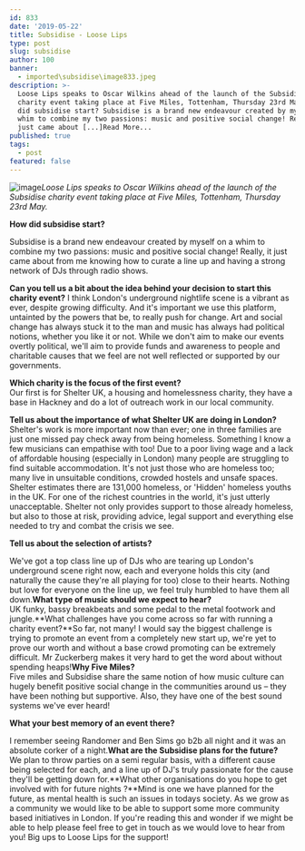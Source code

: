 ```yaml
---
id: 833
date: '2019-05-22'
title: Subsidise - Loose Lips
type: post
slug: subsidise
author: 100
banner:
  - imported\subsidise\image833.jpeg
description: >-
  Loose Lips speaks to Oscar Wilkins ahead of the launch of the Subsidise
  charity event taking place at Five Miles, Tottenham, Thursday 23rd May. How
  did subsidise start? Subsidise is a brand new endeavour created by myself on a
  whim to combine my two passions: music and positive social change! Really, it
  just came about [...]Read More...
published: true
tags:
  - post
featured: false
---
```

![image](../imported\subsidise\image833.jpeg)_Loose Lips speaks to Oscar Wilkins ahead of the launch of the Subsidise charity event taking place at Five Miles, Tottenham, Thursday 23rd May._

**How did subsidise start?**  
  
Subsidise is a brand new endeavour created by myself on a whim to combine my two passions: music and positive social change! Really, it just came about from me knowing how to curate a line up and having a strong network of DJs through radio shows.

**Can you tell us a bit about the idea behind your decision to start this charity event?** I think London's underground nightlife scene is a vibrant as ever, despite growing difficulty. And it's important we use this platform, untainted by the powers that be, to really push for change. Art and social change has always stuck it to the man and music has always had political notions, whether you like it or not. While we don't aim to make our events overtly political, we'll aim to provide funds and awareness to people and charitable causes that we feel are not well reflected or supported by our governments.  
  
**Which charity is the focus of the first event?**  
Our first is for Shelter UK, a housing and homelessness charity, they have a base in Hackney and do a lot of outreach work in our local community.  
  
**Tell us about the importance of what Shelter UK are doing in London?**  
Shelter's work is more important now than ever; one in three families are just one missed pay check away from being homeless. Something I know a few musicians can empathise with too! Due to a poor living wage and a lack of affordable housing (especially in London) many people are struggling to find suitable accommodation. It's not just those who are homeless too; many live in unsuitable conditions, crowded hostels and unsafe spaces. Shelter estimates there are 131,000 homeless, or 'Hidden' homeless youths in the UK. For one of the richest countries in the world, it's just utterly unacceptable. Shelter not only provides support to those already homeless, but also to those at risk, providing advice, legal support and everything else needed to try and combat the crisis we see.  
  
**Tell us about the selection of artists?**

We've got a top class line up of DJs who are tearing up London's underground scene right now, each and everyone holds this city (and naturally the cause they're all playing for too) close to their hearts. Nothing but love for everyone on the line up, we feel truly humbled to have them all down.**What type of music should we expect to hear?**  
UK funky, bassy breakbeats and some pedal to the metal footwork and jungle.**What challenges have you come across so far with running a charity event?**So far, not many! I would say the biggest challenge is trying to promote an event from a completely new start up, we're yet to prove our worth and without a base crowd promoting can be extremely difficult. Mr Zuckerberg makes it very hard to get the word about without spending heaps!**Why Five Miles?**  
Five miles and Subsidise share the same notion of how music culture can hugely benefit positive social change in the communities around us – they have been nothing but supportive. Also, they have one of the best sound systems we've ever heard!  
  
**What your best memory of an event there?**

I remember seeing Randomer and Ben Sims go b2b all night and it was an absolute corker of a night.**What are the Subsidise plans for the future?**  
We plan to throw parties on a semi regular basis, with a different cause being selected for each, and a line up of DJ's truly passionate for the cause they'll be getting down for.**What other organisations do you hope to get involved with for future nights ?**Mind is one we have planned for the future, as mental health is such an issues in todays society. As we grow as a community we would like to be able to support some more community based initiatives in London. If you're reading this and wonder if we might be able to help please feel free to get in touch as we would love to hear from you! Big ups to Loose Lips for the support!